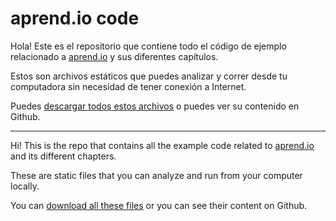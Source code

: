 # aprend.io code


Hola! Este es el repositorio que contiene todo el código de ejemplo relacionado a [aprend.io](http://aprend.io/) y sus diferentes capítulos.

Estos son archivos estáticos que puedes analizar y correr desde tu computadora sin necesidad de tener conexión a Internet.

Puedes [descargar todos estos archivos](https://github.com/DrummerHead/aprend.io-code/archive/master.zip) o puedes ver su contenido en Github.

---

Hi! This is the repo that contains all the example code related to [aprend.io](http://aprend.io/) and its different chapters.

These are static files that you can analyze and run from your computer locally.

You can [download all these files](https://github.com/DrummerHead/aprend.io-code/archive/master.zip) or you can see their content on Github.
